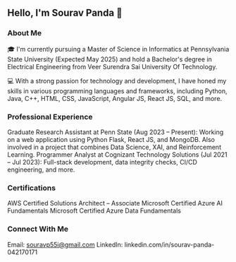 ## Hello, I'm Sourav Panda 👋
### About Me
🎓 I'm currently pursuing a Master of Science in Informatics at Pennsylvania State University (Expected May 2025) and hold a Bachelor's degree in Electrical Engineering from Veer Surendra Sai University Of Technology.

💻 With a strong passion for technology and development, I have honed my skills in various programming languages and frameworks, including Python, Java, C++, HTML, CSS, JavaScript, Angular JS, React JS, SQL, and more.

### Professional Experience
Graduate Research Assistant at Penn State (Aug 2023 – Present): Working on a web application using Python Flask, React JS, and MongoDB. Also involved in a project that combines Data Science, XAI, and Reinforcement Learning.
Programmer Analyst at Cognizant Technology Solutions (Jul 2021 – Jul 2023): Full-stack development, data integrity checks, CI/CD engineering, and more.

### Certifications
AWS Certified Solutions Architect – Associate
Microsoft Certified Azure AI Fundamentals
Microsoft Certified Azure Data Fundamentals

### Connect With Me
Email: souravp55i@gmail.com
LinkedIn: linkedin.com/in/sourav-panda-042170171

<!---
SouravP11/SouravP11 is a ✨ special ✨ repository because its `README.md` (this file) appears on your GitHub profile.
You can click the Preview link to take a look at your changes.
--->
